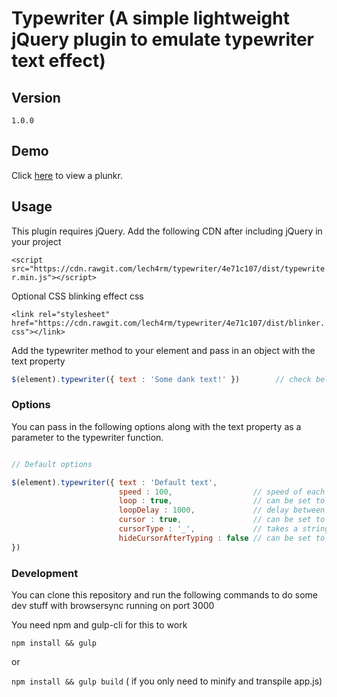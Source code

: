 # Typewriter (A simple lightweight jQuery plugin to emulate typewriter text effect)

## Version
`1.0.0`

## Demo
Click [here](https://plnkr.co/edit/Fj7vmPgqxE8aS5cQZWeZ?p=preview) to view a plunkr.

## Usage
This plugin requires jQuery.
Add the following CDN after including jQuery in your project


`<script src="https://cdn.rawgit.com/lech4rm/typewriter/4e71c107/dist/typewriter.min.js"></script>`

Optional CSS blinking effect css

`<link rel="stylesheet" href="https://cdn.rawgit.com/lech4rm/typewriter/4e71c107/dist/blinker.css"></link>`

Add the typewriter method to your element and pass in an object with the text property

```javascript
$(element).typewriter({ text : 'Some dank text!' })        // check below for additional parameters
```

### Options

You can pass in the following options along with the text property as a parameter to the typewriter function.

```javascript

// Default options

$(element).typewriter({ text : 'Default text',     
                        speed : 100,                  // speed of each character in milliseconds
                        loop : true,                  // can be set to false to disable looping
                        loopDelay : 1000,             // delay between the looping iterations in ms
                        cursor : true,                // can be set to false to disable the trailing cursor
                        cursorType : '_',             // takes a string which represents the cursor type
                        hideCursorAfterTyping : false // can be set to true if you need the cursor to disappear after typing out the text
})
```
### Development

You can clone this repository and run the following commands to do some dev stuff with browsersync running on port 3000


You need npm and gulp-cli for this to work

`npm install && gulp`

or

`npm install && gulp build` ( if you only need to minify and transpile app.js)
